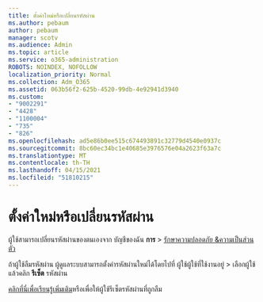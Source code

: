 ```yaml
---
title: ตั้งค่าใหม่หรือเปลี่ยนรหัสผ่าน
ms.author: pebaum
author: pebaum
manager: scotv
ms.audience: Admin
ms.topic: article
ms.service: o365-administration
ROBOTS: NOINDEX, NOFOLLOW
localization_priority: Normal
ms.collection: Adm_O365
ms.assetid: 063b56f2-625b-4520-99db-4e92941d3940
ms.custom:
- "9002291"
- "4428"
- "1100004"
- "735"
- "826"
ms.openlocfilehash: ad5e86b0ee515c674493891c32779d4540e0937c
ms.sourcegitcommit: 8bc60ec34bc1e40685e3976576e04a2623f63a7c
ms.translationtype: MT
ms.contentlocale: th-TH
ms.lasthandoff: 04/15/2021
ms.locfileid: "51810215"
---
```

# <a name="reset-or-change-passwords"></a>ตั้งค่าใหม่หรือเปลี่ยนรหัสผ่าน

ผู้ใช้สามารถเปลี่ยนรหัสผ่านของตนเองจาก บัญชีของฉัน **การ**  >  [รักษาความปลอดภัย &ความเป็นส่วนตัว](https://portal.office.com/account/#security)
  
ถ้าผู้ใช้ลืมรหัสผ่าน ผู้ดูแลระบบสามารถตั้งค่ารหัสผ่านใหม่ได้โดยไปที่ ผู้ใช้ผู้ใช้ที่ใช้งานอยู่  >  [](https://portal.office.com/adminportal/home#/users)เลือกผู้ใช้ แล้วคลิก **รีเซ็ต** รหัสผ่าน
  
[คลิกที่นี่เพื่อเรียนรู้เพิ่มเติม](https://docs.microsoft.com/microsoft-365/admin/add-users/reset-passwords)หรือเพื่อให้ผู้ใช้รีเซ็ตรหัสผ่านที่ถูกลืม
